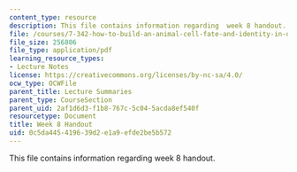 ```yaml
---
content_type: resource
description: This file contains information regarding  week 8 handout.
file: /courses/7-342-how-to-build-an-animal-cell-fate-and-identity-in-development-and-disease-fall-2017/0c5da445419639d2e1a9efde2be5b572_MIT7_342F17_Week_8_handout.pdf
file_size: 256806
file_type: application/pdf
learning_resource_types:
- Lecture Notes
license: https://creativecommons.org/licenses/by-nc-sa/4.0/
ocw_type: OCWFile
parent_title: Lecture Summaries
parent_type: CourseSection
parent_uid: 2af1d6d3-f1b8-767c-5c04-5acda8ef540f
resourcetype: Document
title: Week 8 Handout
uid: 0c5da445-4196-39d2-e1a9-efde2be5b572
---
```

This file contains information regarding  week 8 handout.